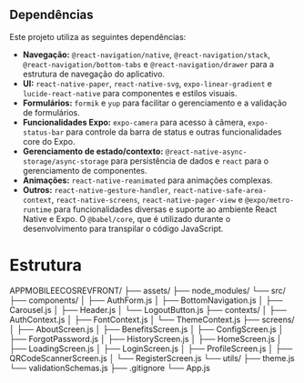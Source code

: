 ## Dependências

Este projeto utiliza as seguintes dependências:

* **Navegação:** `@react-navigation/native`, `@react-navigation/stack`, `@react-navigation/bottom-tabs` e `@react-navigation/drawer`  para a estrutura de navegação do aplicativo.
* **UI:** `react-native-paper`, `react-native-svg`, `expo-linear-gradient` e `lucide-react-native` para componentes e estilos visuais.
* **Formulários:** `formik` e `yup` para facilitar o gerenciamento e a validação de formulários.
* **Funcionalidades Expo:** `expo-camera` para acesso à câmera, `expo-status-bar` para controle da barra de status e outras funcionalidades core do Expo.
* **Gerenciamento de estado/contexto:** `@react-native-async-storage/async-storage` para persistência de dados e `react` para o gerenciamento de componentes.
* **Animações:** `react-native-reanimated` para animações complexas.
* **Outros:** `react-native-gesture-handler`, `react-native-safe-area-context`, `react-native-screens`, `react-native-pager-view` e `@expo/metro-runtime` para funcionalidades diversas e suporte ao ambiente React Native e Expo. O `@babel/core`, que é utilizado durante o desenvolvimento para transpilar o código JavaScript.

# Estrutura

APPMOBILEECOSREVFRONT/
├── assets/
├── node_modules/
└── src/
    ├── components/
    │   ├── AuthForm.js
    │   ├── BottomNavigation.js
    │   ├── Carousel.js
    │   ├── Header.js
    │   └── LogoutButton.js
    ├── contexts/
    │   ├── AuthContext.js
    │   ├── FontContext.js
    │   └── ThemeContext.js
    ├── screens/
    │   ├── AboutScreen.js
    │   ├── BenefitsScreen.js
    │   ├── ConfigScreen.js
    │   ├── ForgotPassword.js
    │   ├── HistoryScreen.js
    │   ├── HomeScreen.js
    │   ├── LoadingScreen.js
    │   ├── LoginScreen.js
    │   ├── ProfileScreen.js
    │   ├── QRCodeScannerScreen.js
    │   └── RegisterScreen.js
    └── utils/
        ├── theme.js
        └── validationSchemas.js
├── .gitignore
└── App.js
